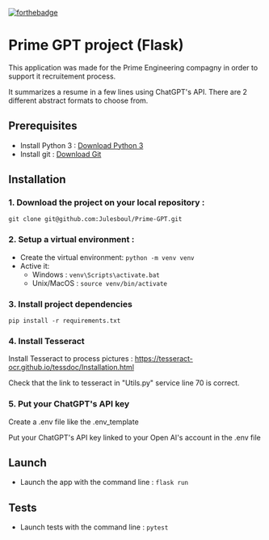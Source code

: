 [![forthebadge](https://forthebadge.com/images/badges/made-with-python.svg)](https://forthebadge.com)
# Prime GPT project (Flask)

This application was made for the Prime Engineering compagny in order to support it recruitement process.

It summarizes a resume in a few lines using ChatGPT's API. There are 2 different abstract formats to choose from.

## Prerequisites

* Install Python 3 : [Download Python 3](https://www.python.org/downloads/)
* Install git : [Download Git](https://git-scm.com/book/fr/v2/D%C3%A9marrage-rapide-Installation-de-Git)

## Installation

### 1. Download the project on your local repository : 
```
git clone git@github.com:Julesboul/Prime-GPT.git 
```
### 2. Setup a virtual environment :
* Create the virtual environment: `python -m venv venv`
* Active it:
    * Windows : `venv\Scripts\activate.bat`
    * Unix/MacOS : `source venv/bin/activate`

    
### 3. Install project dependencies
```
pip install -r requirements.txt
```

### 4. Install Tesseract

Install Tesseract to process pictures : https://tesseract-ocr.github.io/tessdoc/Installation.html

Check that the link to tesseract in "Utils.py" service line 70 is correct.

### 5. Put your ChatGPT's API key

Create a .env file like the .env_template

Put your ChatGPT's API key linked to your Open AI's account in the .env file

## Launch
* Launch the app with the command line : `flask run`

## Tests

* Launch tests with the command line : `pytest`